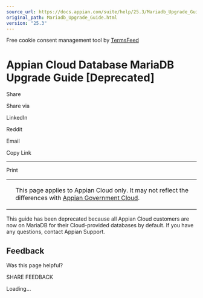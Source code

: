 ```yaml
---
source_url: https://docs.appian.com/suite/help/25.3/Mariadb_Upgrade_Guide.html
original_path: Mariadb_Upgrade_Guide.html
version: "25.3"
---
```


Free cookie consent management tool by [TermsFeed](https://www.termsfeed.com/)

# Appian Cloud Database MariaDB Upgrade Guide \[Deprecated\]

Share

Share via

LinkedIn

Reddit

Email

Copy Link

* * *

Print

<table><tbody><tr><td><i class="bi bi-clouds" aria-hidden="true"></i></td><td><p>This page applies to Appian Cloud only. It may not reflect the differences with <a href="/suite/help/25.3/appian-government-cloud-overview.html">Appian Government Cloud</a>.</p></td></tr></tbody></table>

This guide has been deprecated because all Appian Cloud customers are now on MariaDB for their Cloud-provided databases by default. If you have any questions, contact Appian Support.

## Feedback

Was this page helpful?

SHARE FEEDBACK

Loading...